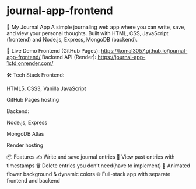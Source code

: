 # journal-app-frontend
📓 My Journal App
A simple journaling web app where you can write, save, and view your personal thoughts.
Built with HTML, CSS, JavaScript (frontend) and Node.js, Express, MongoDB (backend).

🚀 Live Demo
Frontend (GitHub Pages): https://komal3057.github.io/journal-app-frontend/
Backend API (Render): https://journal-app-1ctd.onrender.com/

🛠 Tech Stack
Frontend:

HTML5, CSS3, Vanilla JavaScript

GitHub Pages hosting

Backend:

Node.js, Express

MongoDB Atlas

Render hosting

📦 Features
✍️ Write and save journal entries
📜 View past entries with timestamps
🗑️ Delete entries you don’t need(have to implement)
🎨 Animated flower background & dynamic colors
🌐 Full-stack app with separate frontend and backend

